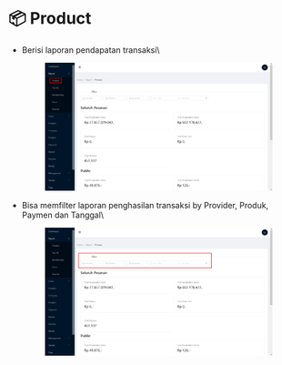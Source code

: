 # 📦 Product

*   Berisi laporan pendapatan transaksi\


    <figure><img src="../../.gitbook/assets/image.png" alt=""><figcaption></figcaption></figure>
*   Bisa memfilter laporan penghasilan transaksi by Provider, Produk, Paymen dan Tanggal\


    <figure><img src="../../.gitbook/assets/image (2).png" alt=""><figcaption></figcaption></figure>

